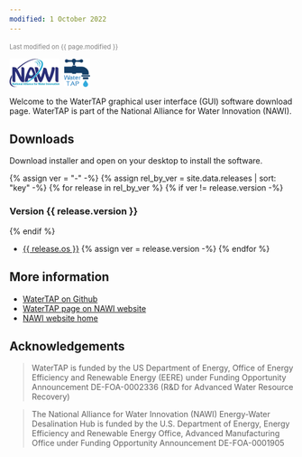 ```yaml
---
modified: 1 October 2022
---
```


<span style="font-size: 80%; color: grey;">Last modified on {{ page.modified }}</span>

<img alt="NAWI logo" src="nawi-transp.webp" height="50px">&nbsp;
<img alt="WaterTAP logo" src="watertap-transp.webp" height="50px">

Welcome to the WaterTAP graphical user interface (GUI) software download page.
WaterTAP is part of the National Alliance for Water Innovation (NAWI).

## Downloads

Download installer and open on your desktop to install the software.

{% assign ver = "-" -%}
{% assign rel_by_ver = site.data.releases | sort: "key" -%}
{% for release in rel_by_ver %}
{% if ver != release.version -%}
### Version {{ release.version }}
{% endif %}
* <a href="{{ release.url }}">{{ release.os }}</a>
{% assign ver = release.version -%}
{% endfor %}

## More information

* [WaterTAP on Github](https://github.com/watertap-org/)
* [WaterTAP page on NAWI website](https://www.nawihub.org/knowledge/watertap/)
* [NAWI website home](https://www.nawihub.org/)

## Acknowledgements

> WaterTAP is funded by the US Department of Energy, Office of Energy Efficiency and Renewable Energy (EERE) under Funding Opportunity Announcement DE-FOA-0002336 (R&D for Advanced Water Resource Recovery)

> The National Alliance for Water Innovation (NAWI) Energy-Water Desalination Hub is funded by the U.S. Department of Energy, Energy Efficiency and Renewable Energy Office, Advanced Manufacturing Office under Funding Opportunity Announcement DE-FOA-0001905